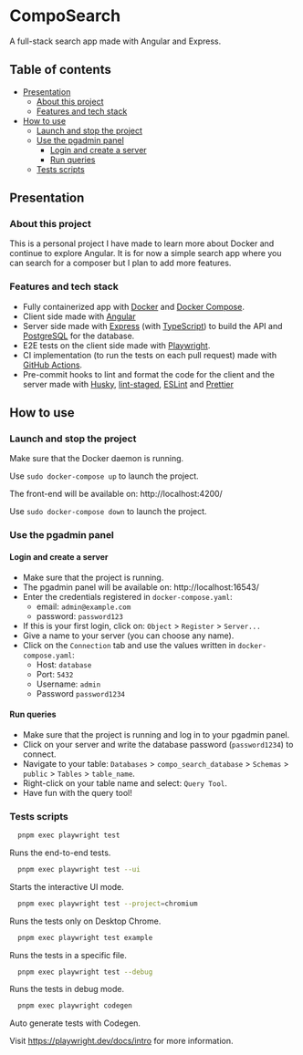 # CompoSearch

A full-stack search app made with Angular and Express.

## Table of contents

-   [Presentation](#presentation)
    -   [About this project](#about-this-project)
    -   [Features and tech stack](#features-and-tech-stack)
-   [How to use](#how-to-use)
    -   [Launch and stop the project](#launch-and-stop-the-project)
    -   [Use the pgadmin panel](#use-the-pgadmin-panel)
        - [Login and create a server](#login-and-create-a-server)
        - [Run queries](#run-queries)
      - [Tests scripts](#tests-scripts)

## Presentation

### About this project

This is a personal project I have made to learn more about Docker and continue to explore Angular. It is for now a simple search app where you can search for a composer but I plan to add more features.

### Features and tech stack

- Fully containerized app with [Docker](https://www.docker.com/) and [Docker Compose](https://docs.docker.com/compose/).
- Client side made with [Angular](https://angular.io/)
- Server side made with [Express](https://expressjs.com/) (with [TypeScript](https://www.typescriptlang.org/)) to build the API and [PostgreSQL](https://www.postgresql.org/) for the database.
- E2E tests on the client side made with [Playwright](https://playwright.dev/).
- CI implementation (to run the tests on each pull request) made with [GitHub Actions](https://github.com/features/actions).
- Pre-commit hooks to lint and format the code for the client and the server made with [Husky](https://typicode.github.io/husky/), [lint-staged](https://www.npmjs.com/package/lint-staged), [ESLint](https://eslint.org/) and [Prettier](https://prettier.io/)

## How to use

### Launch and stop the project

Make sure that the Docker daemon is running.

Use `sudo docker-compose up` to launch the project.

The front-end will be available on: http://localhost:4200/

Use `sudo docker-compose down` to launch the project.

### Use the pgadmin panel

#### Login and create a server

- Make sure that the project is running.
- The pgadmin panel will be available on: http://localhost:16543/
- Enter the credentials registered in `docker-compose.yaml`:
  - email: `admin@example.com`
  - password: `password123`
- If this is your first login, click on: `Object` > `Register` > `Server...`
- Give a name to your server (you can choose any name).
- Click on the `Connection` tab and use the values written in `docker-compose.yaml`:
  - Host: `database`
  - Port: `5432`
  - Username: `admin`
  - Password `password1234`

#### Run queries

- Make sure that the project is running and log in to your pgadmin panel.
- Click on your server and write the database password (`password1234`) to connect.
- Navigate to your table: `Databases` > `compo_search_database` > `Schemas` > `public` > `Tables` > `table_name`.
- Right-click on your table name and select: `Query Tool`.
- Have fun with the query tool!

### Tests scripts

```sh
  pnpm exec playwright test
  ```

Runs the end-to-end tests.
```sh
  pnpm exec playwright test --ui
  ```

Starts the interactive UI mode.

```sh
  pnpm exec playwright test --project=chromium
  ```

Runs the tests only on Desktop Chrome.

```sh
  pnpm exec playwright test example
  ```
Runs the tests in a specific file.

```sh
  pnpm exec playwright test --debug
  ```
Runs the tests in debug mode.

```sh
  pnpm exec playwright codegen
  ```

Auto generate tests with Codegen.

Visit https://playwright.dev/docs/intro for more information.
